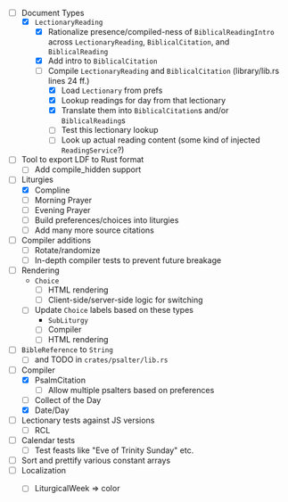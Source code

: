 - [ ] Document Types
  - [x] `LectionaryReading`
    - [x] Rationalize presence/compiled-ness of `BiblicalReadingIntro` across `LectionaryReading`, `BiblicalCitation`, and `BiblicalReading`
    - [x] Add intro to `BiblicalCitation`
    - [ ] Compile `LectionaryReading` and `BiblicalCitation` (library/lib.rs lines 24 ff.)
      - [x] Load `Lectionary` from prefs
      - [x] Lookup readings for day from that lectionary
      - [x] Translate them into `BiblicalCitation`s and/or `BiblicalReading`s
      - [ ] Test this lectionary lookup
      - [ ] Look up actual reading content (some kind of injected `ReadingService`?)
- [ ] Tool to export LDF to Rust format
  - [ ] Add compile_hidden support
- [ ] Liturgies
  - [x] Compline
  - [ ] Morning Prayer
  - [ ] Evening Prayer
  - [ ] Build preferences/choices into liturgies
  - [ ] Add many more source citations
- [ ] Compiler additions
  - [ ] Rotate/randomize
  - [ ] In-depth compiler tests to prevent future breakage
- [ ] Rendering
  - `Choice`
    - [ ] HTML rendering
    - [ ] Client-side/server-side logic for switching
  - [ ] Update `Choice` labels based on these types
    - `SubLiturgy`
    - [ ] Compiler
    - [ ] HTML rendering
- [ ] `BibleReference` to `String`
  - [ ] and TODO in `crates/psalter/lib.rs`
- [ ] Compiler
  - [x] PsalmCitation
    - [ ] Allow multiple psalters based on preferences
  - [ ] Collect of the Day
  - [x] Date/Day
- [ ] Lectionary tests against JS versions
  - [ ] RCL
- [ ] Calendar tests
  - [ ] Test feasts like "Eve of Trinity Sunday" etc.
- [ ] Sort and prettify various constant arrays
- [ ] Localization
  - [ ] LiturgicalWeek => color

